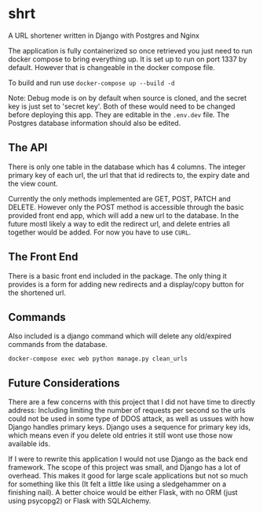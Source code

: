 # shrt
A URL shortener written in Django with Postgres and Nginx

The application is fully containerized so once retrieved you just need to run docker compose to bring everything up.
It is set up to run on port 1337 by default. However that is changeable in the docker compose file.

To build and run use `docker-compose up --build -d`

Note: Debug mode is on by default when source is cloned, and the secret key is just set to 'secret key'. Both
of these would need to be changed before deploying this app. They are editable in the `.env.dev` file. The Postgres
database information should also be edited.

## The API

There is only one table in the database which has 4 columns. The integer primary key of each url,
the url that that id redirects to, the expiry date and the view count.

Currently the only methods implemented are GET, POST, PATCH and DELETE. However only the POST method
is accessible through the basic provided front end app, which will add a new url to the database. In the
future mostl likely a way to edit the redirect url, and delete entries all together would be added. For
now you have to use `CURL`.

## The Front End

 There is a basic front end included in the package. The only thing it provides is a form for adding new 
 redirects and a display/copy button for the shortened url.
 
 ## Commands
 
 Also included is a django command which will delete any old/expired commands from the database.
 
 `docker-compose exec web python manage.py clean_urls`
 
 ## Future Considerations
 
 There are a few concerns with this project that I did not have time to directly address: Including limiting the number of requests per second
 so the urls could not be used in some type of DDOS attack, as well as ussues with how Django handles primary keys. Django
 uses a sequence for primary key ids, which means even if you delete old entries it still wont use those now available ids.
 
 If I were to rewrite this application I would not use Django as the back end framework. The scope of this project was small, and Django has a lot
 of overhead. This makes it good for large scale applications but not so much for something like this (It felt a little like using a sledgehammer
 on a finishing nail). A better choice would be either Flask, with no ORM (just using psycopg2) or Flask with SQLAlchemy.
